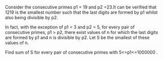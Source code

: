 Consider the consecutive primes p1 = 19 and p2 =23.It can be verified that 1219 is the smallest number such that the last digits are formed by p1 whilst also being divisible by p2.

In fact, with the exception of p1 = 3 and p2 = 5, for every pair of consecutive primes, p1 > p2, there exist values of n for which the last digits are formed by p1 and n is divisible by p2.
Let S be the smallest of these values of n.

Find sum of S for every pair of consecutive primes with 5<=p1<=1000000
.
